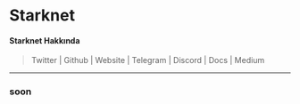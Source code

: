 # Starknet

#### Starknet Hakkında

> Twitter | Github | Website | Telegram | Discord | Docs | Medium

***

### soon
